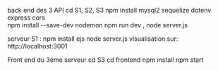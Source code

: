 back end des 3 API
cd S1, S2, S3
npm install mysql2 sequelize dotenv express cors  
npm install --save-dev nodemon
npm run dev , node server.js


serveur S1 :
npm install ejs 
node server.js
visualisation sur: http://localhost:3001

Front end du 3éme serveur 
cd S3 
cd frontend
npm install 
npm start
